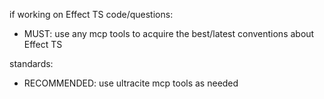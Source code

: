 if working on Effect TS code/questions:

- MUST: use any mcp tools to acquire the best/latest conventions about Effect TS

standards:

- RECOMMENDED: use ultracite mcp tools as needed
